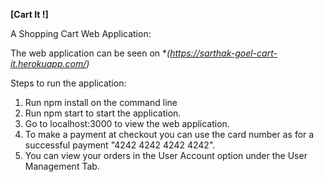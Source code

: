 **[Cart It !]**

A Shopping Cart Web Application:

The web application can be seen on **(https://sarthak-goel-cart-it.herokuapp.com/)*

Steps to run the application:
1. Run npm install on the command line
2. Run npm start to start the application.
3. Go to localhost:3000 to view the web application. 
4. To make a payment at checkout you can use the card number as for a successful payment "4242 4242 4242 4242".
5. You can view your orders in the User Account option under the User Management Tab.

 

